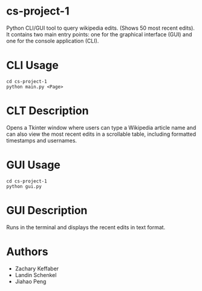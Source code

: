 # cs-project-1

 Python CLI/GUI tool to query wikipedia edits. (Shows 50 most recent edits).
 It contains two main entry points: one for the graphical interface (GUI) and one for the console application (CLI).


# CLI Usage

```
cd cs-project-1
python main.py <Page>
```

# CLT Description
 Opens a Tkinter window where users can type a Wikipedia article name and can also view the most recent edits in a scrollable table, including formatted timestamps and usernames.


# GUI Usage

```  
cd cs-project-1  
python gui.py 
```

# GUI Description
 Runs in the terminal and displays the recent edits in text format.  


# Authors

- Zachary Keffaber
- Landin Schenkel
- Jiahao Peng
